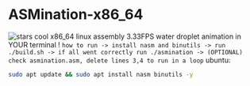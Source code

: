 # ASMination-x86_64
![stars](https://img.shields.io/github/stars/Sielb2/ASMination-x86_64-purple)
cool x86_64 linux assembly 3.33FPS water droplet animation in YOUR terminal !
```how to run -> install nasm and binutils -> run ./build.sh -> if all went correctly run ./asmination -> (OPTIONAL) check asmination.asm, delete lines 3,4 to run in a loop```
ubuntu:
```bash
sudo apt update && sudo apt install nasm binutils -y
```
